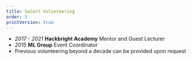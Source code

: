 ```yaml
---
title: Select Volunteering
order: 5
printVersion: true
---
```


- _2017 - 2021_ **Hackbright Academy** Mentor and Guest Lecturer
- _2015_ **ML Group** Event Coordinator
- Previous volunteering beyond a decade can be provided upon request
